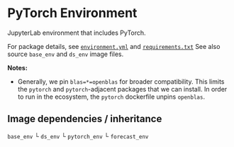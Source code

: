 # PyTorch Environment

JupyterLab environment that includes PyTorch.

For package details, see [`environment.yml`](./environment.yml) and [`requirements.txt`](./requirements.txt)
See also source `base_env` and `ds_env` image files.

**Notes:**

- Generally, we pin `blas=*=openblas` for broader compatibility. This limits the `pytorch` and `pytorch`-adjacent packages that we can install. In order to run in the ecosystem, the `pytorch` dockerfile unpins `openblas`.

## Image dependencies / inheritance

`base_env`
└ `ds_env`
└ `pytorch_env`
└ `forecast_env`
